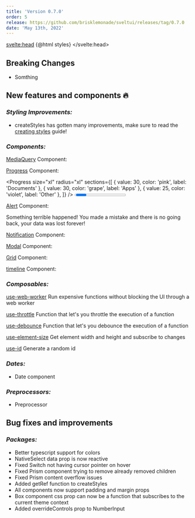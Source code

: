 ```yaml
---
title: 'Version 0.7.0'
order: 5
release: https://github.com/brisklemonade/sveltui/releases/tag/0.7.0
date: 'May 13th, 2022'
---
```


<script>
    import { 
        Group, 
        Space, 
        Divider,
        MediaQuery,
        Box,
        Progress,
        Button,
        Alert,
        Notification,
        Modal,
        TextInput,
        Stack
    } from "@svelteuidev/core";
    import { } from "@svelteuidev/composables";
	import { ExclamationTriangle, Check, Cross2 } from 'radix-icons-svelte';
    import { MinorHeading } from 'components'
	import { Demo, TimelineDemos, GridDemos, NotificationDemos } from '@svelteuidev/demos';
    
    let isModalOpen = false
    let progressVal = 10

    const highlight = {
        backgroundColor: '$blue50',
        border: `1px solid $blue300`,
    };
    const boxStyles = {
        borderRadius: 3,
        padding: '3px 5px',
        border: '1px solid transparent',
    };
    const styles = `<style id='svelteui-inject-body' type='text/css'>.article>*:nth-child(3){margin-top:1rem!important;}<\/style>`;
</script>

<svelte:head>
{@html styles}
</svelte:head>

<MinorHeading />

## Breaking Changes

- Somthing

<Space h={50} />

## New features and components 🔥

### _Styling Improvements:_

- createStyles has gotten many improvements, make sure to read the [creating styles](theming/creating-styles) guide!

### _Components:_

[MediaQuery](core/media-query) Component:

<!-- Demo -->

[Progress](core/progress) Component:

<Progress
size="xl"
radius="xl"
sections={[
{ value: 30, color: 'pink', label: 'Documents' },
{ value: 30, color: 'grape', label: 'Apps' },
{ value: 25, color: 'violet', label: 'Other' },
]}
/>
<Space h='lg' />
<Progress tween bind:value={progressVal} />
<Space h='lg' />
<Group>
<Button on:click={()=>progressVal+=10}>Increment</Button>
<Button on:click={()=>progressVal-=10}>Decrement</Button>
</Group>

[Alert](core/alert) Component:

<Alert icon={ExclamationTriangle} title="Bummer!" color="red">
    Something terrible happened! You made a mistake and there is no going back, your data was lost forever!
</Alert>

[Notification](core/notification) Component:

<Demo demo={NotificationDemos.usage} toggle={true} />

<!--
[Tabs](core/tabs) Component:

- Tabs not ready yet
 -->

[Modal](core/modal) Component:

<!-- Demo -->

[Grid](core/grid) Component:

<Demo demo={GridDemos.usage} toggle={true} />

[timeline](core/timeline) Component:

<Demo demo={TimelineDemos.usage} toggle={true} />

<!--
[Menu](core/menu) Component:

- Menu not ready yet
 -->

### _Composables:_

[use-web-worker](composables/use-web-worker) Run expensive functions without blocking the UI through a web worker

[use-throttle](composables/use-throttle) Function that let's you throttle the execution of a function

[use-debounce](composables/use-debounce) Function that let's you debounce the execution of a function

[use-element-size](composables/use-element-size) Get element width and height and subscribe to changes

[use-id](composables/use-id) Generate a random id

### _Dates:_

- Date component

### _Preprocessors:_

- Preprocessor

## Bug fixes and improvements

### _Packages:_

- Better typescript support for colors
- NativeSelect data prop is now reactive
- Fixed Switch not having cursor pointer on hover
- Fixed Prism component trying to remove already removed children
- Fixed Prism content overflow issues
  <Divider variant='dotted' />
- Added getRef function to createStyles
- All components now support padding and margin props
- Box component css prop can now be a function that subscribes to the current theme context
- Added overrideControls prop to NumberInput
